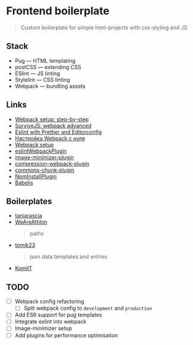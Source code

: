 # Frontend boilerplate
> Custom boilerplate for simple html-projects with css-styling and JS

## Stack
- Pug — HTML templating
- postCSS — extending CSS
- ESlint — JS linting
- Stylelint — CSS linting
- Webpack — bundling assets

## Links
- [Webpack setup: step-by-step](https://www.valentinog.com/blog/webpack)
- [SurviveJS: webpack advanced](https://survivejs.com/webpack)
- [Eslint with Prettier and Editorconfig](https://blog.theodo.com/2019/08/empower-your-dev-environment-with-eslint-prettier-and-editorconfig-with-no-conflicts/)
- [Настройка Webpack с нуля](https://habr.com/ru/post/524260/)
- [Webpack setup](https://jontorrado.medium.com/working-with-webpack-4-es6-postcss-with-preset-env-and-more-93b3d77db7b2)
- [eslintWebpackPlugin](https://webpack.js.org/plugins/eslint-webpack-plugin/)
- [image-minimizer-plugin](https://webpack.js.org/plugins/image-minimizer-webpack-plugin/)
- [compression-webpack-plugin](https://webpack.js.org/plugins/compression-webpack-plugin/)
- [commons-chunk-plugin](https://webpack.js.org/plugins/commons-chunk-plugin/)
- [NpmInstallPlugin](https://webpack.js.org/plugins/npm-install-webpack-plugin/)
- [Babeljs](https://babeljs.io/setup#installation)

## Boilerplates
- [taniarascia](https://github.com/taniarascia/webpack-boilerplate)
- [WeAreAthlon](https://github.com/WeAreAthlon/frontend-webpack-boilerplate)
  > paths
- [tomik23](https://github.com/tomik23/webpack-boilerplate)
  > json data templates and entries
- [KomilT](https://github.com/KomilT/webpack-boilerplate)

## TODO
- [ ] Webpack config refactoring
  - [ ] Split webpack config to `development` and `production`
- [ ] Add ES6 support for pug templates
- [ ] Integrate eslint into webpack
- [ ] Image-minimizer setup
- [ ] Add plugins for performance optimisation
